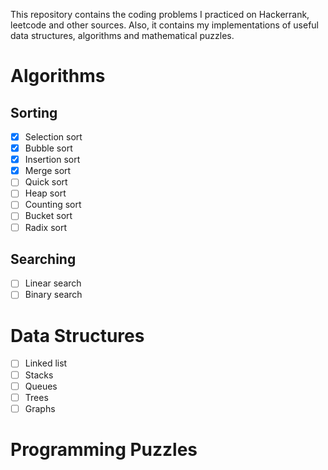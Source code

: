 This repository contains the coding problems I practiced on Hackerrank, leetcode and other sources. Also, it contains my implementations of useful data structures, algorithms and mathematical puzzles.

# Algorithms
## Sorting

- [x] Selection sort
- [x] Bubble sort
- [x] Insertion sort
- [x] Merge sort
- [ ] Quick sort
- [ ] Heap sort
- [ ] Counting sort
- [ ] Bucket sort
- [ ] Radix sort

## Searching
- [ ] Linear search
- [ ] Binary search

# Data Structures
- [ ] Linked list
- [ ] Stacks
- [ ] Queues
- [ ] Trees
- [ ] Graphs

# Programming Puzzles
